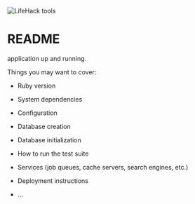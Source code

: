 ![LifeHack tools](https://user-images.githubusercontent.com/61527476/113099173-8444fb00-9234-11eb-9b06-efd2a1fb93f1.jpg)


# README


application up and running.

Things you may want to cover:

* Ruby version

* System dependencies

* Configuration

* Database creation

* Database initialization

* How to run the test suite

* Services (job queues, cache servers, search engines, etc.)

* Deployment instructions

* ...
